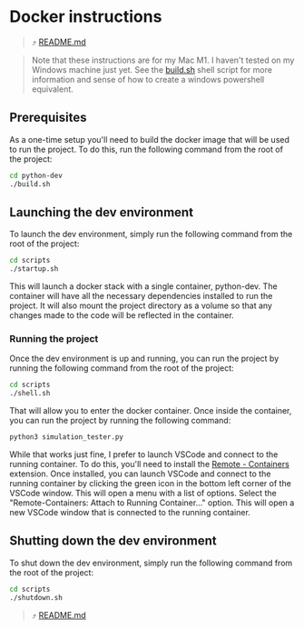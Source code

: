 # Docker instructions

> ⤴️ [README.md](../README.md#how-i-addressed-this-challenge)

> Note that these instructions are for my Mac M1.  I haven't tested on my Windows machine just yet. See the [build.sh](python-dev/build.sh) shell script for more information and sense of how to create a windows powershell equivalent.

## Prerequisites
As a one-time setup you'll need to build the docker image that will be used to run the project.  To do this, run the following command from the root of the project:

```bash
cd python-dev
./build.sh
```

## Launching the dev environment
To launch the dev environment, simply run the following command from the root of the project:

```bash
cd scripts
./startup.sh
```

This will launch a docker stack with a single container, python-dev.  The container will have all the necessary dependencies installed to run the project.  It will also mount the project directory as a volume so that any changes made to the code will be reflected in the container.

### Running the project
Once the dev environment is up and running, you can run the project by running the following command from the root of the project:

```bash
cd scripts
./shell.sh
```

That will allow you to enter the docker container.  Once inside the container, you can run the project by running the following command:

```bash
python3 simulation_tester.py
```

While that works just fine, I prefer to launch VSCode and connect to the running container.  To do this, you'll need to install the [Remote - Containers](https://marketplace.visualstudio.com/items?itemName=ms-vscode-remote.remote-containers) extension.  Once installed, you can launch VSCode and connect to the running container by clicking the green icon in the bottom left corner of the VSCode window.  This will open a menu with a list of options.  Select the "Remote-Containers: Attach to Running Container..." option.  This will open a new VSCode window that is connected to the running container.  

## Shutting down the dev environment
To shut down the dev environment, simply run the following command from the root of the project:

```bash
cd scripts
./shutdown.sh
```

> ⤴️ [README.md](../README.md#how-i-addressed-this-challenge)

